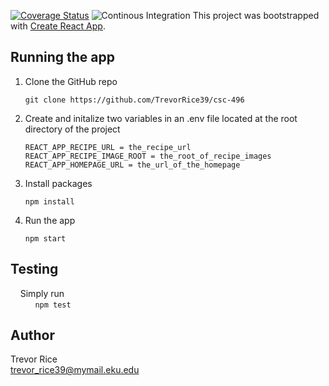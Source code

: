 [![Coverage Status](https://coveralls.io/repos/github/TrevorRice39/csc-496/badge.svg?branch=master)](https://coveralls.io/github/TrevorRice39/csc-496?branch=master)
![Continous Integration](https://travis-ci.org/TrevorRice39/csc-496.svg?branch=master)
This project was bootstrapped with [Create React App](https://github.com/facebook/create-react-app).

## Running the app

1) Clone the GitHub repo 
    
    ```git clone https://github.com/TrevorRice39/csc-496```
    
2) Create and initalize two variables in an .env file located at the root directory of the project
    ```
    REACT_APP_RECIPE_URL = the_recipe_url
    REACT_APP_RECIPE_IMAGE_ROOT = the_root_of_recipe_images
    REACT_APP_HOMEPAGE_URL = the_url_of_the_homepage
    ```
3) Install packages

    ``` npm install ```
4) Run the app
    
    ``` npm start ```
    

## Testing
&nbsp;&nbsp;&nbsp; Simply run <br>
 &nbsp;&nbsp;&nbsp;&nbsp;&nbsp;&nbsp;&nbsp;&nbsp;&nbsp;&nbsp;``` npm test ```
        
## Author
Trevor Rice <br>
trevor_rice39@mymail.eku.edu
        


